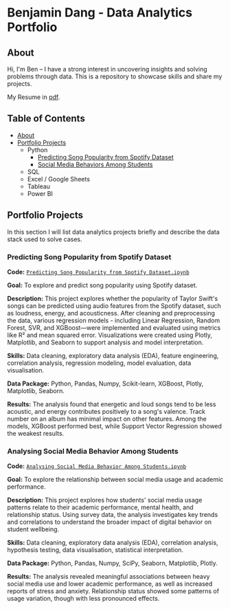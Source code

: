 # Benjamin Dang - Data Analytics Portfolio
## About
Hi, I'm Ben – I have a strong interest in uncovering insights and solving problems through data. This is a repository to showcase skills and share my projects.

My Resume in [pdf](https://drive.google.com/file/d/17PnKPalYmj1tICfdNd8Dltvei6TQpEN9/view?usp=sharing).



## Table of Contents
- [About](#about)
- [Portfolio Projects]()
  - Python
    - [Predicting Song Popularity from Spotify Dataset]()
    - [Social Media Behaviors Among Students]()  
  - SQL
  - Excel / Google Sheets
  - Tableau
  - Power BI
  



## Portfolio Projects
In this section I will list data analytics projects briefly and describe the data stack used to solve cases.

### Predicting Song Popularity from Spotify Dataset
**Code:** [`Predicting Song Popularity from Spotify Dataset.ipynb`](https://github.com/BenDang01/Project/blob/bd23344b7b4a21ef3c04851fa907b253b8063bce/Predicting%20Song%20Popularity%20from%20Spotify%20Dataset.ipynb)

**Goal:** To explore and predict song popularity using Spotify dataset.

**Description:** This project explores whether the popularity of Taylor Swift's songs can be predicted using audio features from the Spotify dataset, such as loudness, energy, and acousticness. After cleaning and preprocessing the data, various regression models - including Linear Regression, Random Forest, SVR, and XGBoost—were implemented and evaluated using metrics like R² and mean squared error. Visualizations were created using Plotly, Matplotlib, and Seaborn to support analysis and model interpretation.

**Skills:** Data cleaning, exploratory data analysis (EDA), feature engineering, correlation analysis, regression modeling, model evaluation, data visualisation.

**Data Package:** Python, Pandas, Numpy, Scikit-learn, XGBoost, Plotly, Matplotlib, Seaborn.

**Results:** The analysis found that energetic and loud songs tend to be less acoustic, and energy contributes positively to a song's valence. Track number on an album has minimal impact on other features. Among the models, XGBoost performed best, while Support Vector Regression showed the weakest results.



### Analysing Social Media Behavior Among Students
**Code:** [`Analysing Social Media Behavior Among Students.ipynb`](http://github.com/BenDang01/Project/blob/main/Social%20Media%20Behavior%20Among%20Students.ipynb)

**Goal:** To explore the relationship between social media usage and academic performance.

**Description:** This project explores how students' social media usage patterns relate to their academic performance, mental health, and relationship status. Using survey data, the analysis investigates key trends and correlations to understand the broader impact of digital behavior on student wellbeing.

**Skills:** Data cleaning, exploratory data analysis (EDA), correlation analysis, hypothesis testing, data visualisation, statistical interpretation.

**Data Package:** Python, Pandas, Numpy, SciPy, Seaborn, Matplotlib, Plotly.

**Results:** The analysis revealed meaningful associations between heavy social media use and lower academic performance, as well as increased reports of stress and anxiety. Relationship status showed some patterns of usage variation, though with less pronounced effects.
